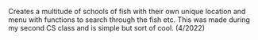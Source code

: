 Creates a multitude of schools of fish with their own unique location and menu with functions to search through the fish
etc. This was made during my second CS class and is simple but sort of cool. (4/2022)
